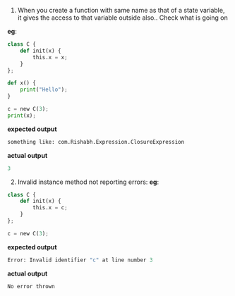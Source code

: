 1. When you create a function with same name as that of a state variable, it gives the access to that variable outside also.. Check what is going on
   
**eg**:
```python
class C {
    def init(x) {
        this.x = x;
    }
};

def x() {
    print("Hello");
}

c = new C(3);
print(x);

```

**expected output**
```python
something like: com.Rishabh.Expression.ClosureExpression
```

**actual output**
```python
3
```


2. Invalid instance method not reporting errors:
    **eg**:
```python
class C {
    def init(x) {
        this.x = c;
    }
};

c = new C(3);
```

**expected output**
```python
Error: Invalid identifier "c" at line number 3
```

**actual output**
```python
No error thrown
```